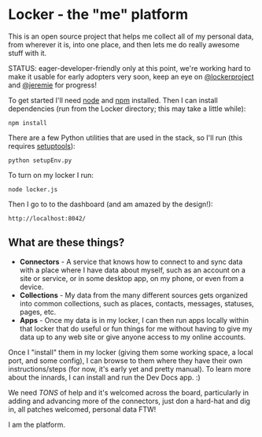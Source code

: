 Locker - the "me" platform
======================

This is an open source project that helps me collect all of my personal data, from wherever it is, into one place, and then lets me do really awesome stuff with it.

STATUS: eager-developer-friendly only at this point, we're working hard to make it usable for early adopters very soon, keep an eye on [@lockerproject](http://twitter.com/lockerproject) and [@jeremie](http://twitter.com/jeremie) for progress! 

To get started I'll need [node](http://nodejs.org/#download) and [npm](https://github.com/isaacs/npm) installed. Then I can install dependencies (run from the Locker directory; this may take a little while):

    npm install

There are a few Python utilities that are used in the stack, so I'll run (this requires [setuptools](http://pypi.python.org/pypi/setuptools)):

    python setupEnv.py

To turn on my locker I run:

    node locker.js

Then I go to to the dashboard (and am amazed by the design!):

    http://localhost:8042/


## What are these things? ##

* **Connectors** - A service that knows how to connect to and sync data with a place where I have data about myself, such as an account on a site or service, or in some desktop app, on my phone, or even from a device.
* **Collections** - My data from the many different sources gets organized into common collections, such as places, contacts, messages, statuses, pages, etc.
* **Apps** - Once my data is in my locker, I can then run apps locally within that locker that do useful or fun things for me without having to give my data up to any web site or give anyone access to my online accounts.

Once I "install" them in my locker (giving them some working space, a local port, and some config), I can browse to them where they have their own instructions/steps (for now, it's early yet and pretty manual).  To learn more about the innards, I can install and run the Dev Docs app. :)

We need *TONS* of help and it's welcomed across the board, particularly in adding and advancing more of the connectors, just don a hard-hat and dig in, all patches welcomed, personal data FTW!

I am the platform.

